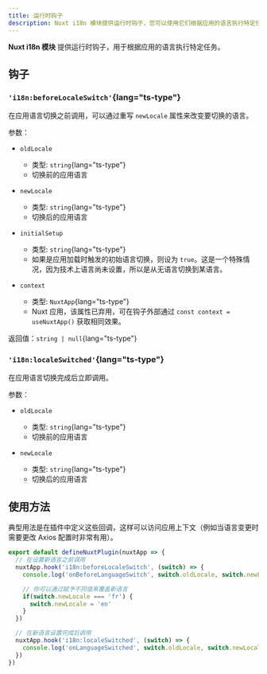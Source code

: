 ```yaml
---
title: 运行时钩子
description: Nuxt i18n 模块提供运行时钩子，您可以使用它们根据应用的语言执行特定任务。
---
```


**Nuxt i18n 模块** 提供运行时钩子，用于根据应用的语言执行特定任务。

## 钩子

### `'i18n:beforeLocaleSwitch'`{lang="ts-type"}

在应用语言切换之前调用，可以通过重写 `newLocale` 属性来改变要切换的语言。

参数：

- `oldLocale`
  - 类型: `string`{lang="ts-type"}
  - 切换前的应用语言

- `newLocale`
  - 类型: `string`{lang="ts-type"}
  - 切换后的应用语言

- `initialSetup`
  - 类型: `string`{lang="ts-type"}
  - 如果是应用加载时触发的初始语言切换，则设为 `true`。这是一个特殊情况，因为技术上语言尚未设置，所以是从无语言切换到某语言。

- `context`
  - 类型: `NuxtApp`{lang="ts-type"}
  - Nuxt 应用，该属性已弃用，可在钩子外部通过 `const context = useNuxtApp()` 获取相同效果。

返回值：`string | null`{lang="ts-type"}

### `'i18n:localeSwitched'`{lang="ts-type"}

在应用语言切换完成后立即调用。

参数：

- `oldLocale`
  - 类型: `string`{lang="ts-type"}
  - 切换前的应用语言

- `newLocale`
  - 类型: `string`{lang="ts-type"}
  - 切换后的应用语言

## 使用方法

典型用法是在插件中定义这些回调，这样可以访问应用上下文（例如当语言变更时需要更改 Axios 配置时非常有用）。

```ts [/plugins/i18n.ts]
export default defineNuxtPlugin(nuxtApp => {
  // 在设置新语言之前调用
  nuxtApp.hook('i18n:beforeLocaleSwitch', (switch) => {
    console.log('onBeforeLanguageSwitch', switch.oldLocale, switch.newLocale, switch.initialSetup)

    // 你可以通过赋予不同值来覆盖新语言
    if(switch.newLocale === 'fr') {
      switch.newLocale = 'en'
    }
  })

  // 在新语言设置完成后调用
  nuxtApp.hook('i18n:localeSwitched', (switch) => {
    console.log('onLanguageSwitched', switch.oldLocale, switch.newLocale)
  })
})
```
